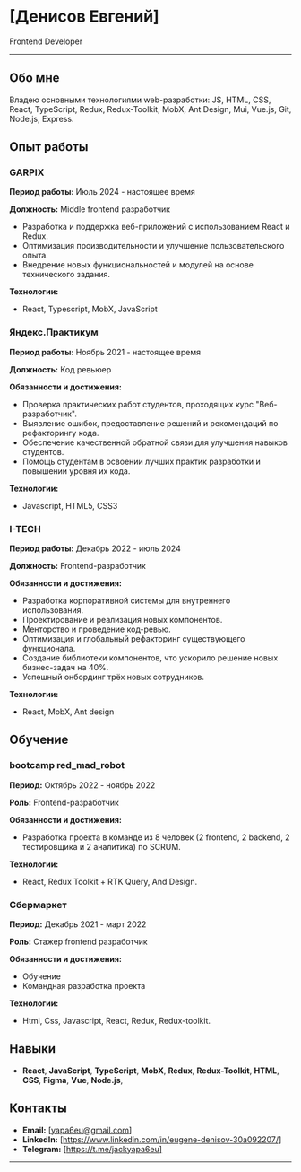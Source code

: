 # [Денисов Евгений]

Frontend Developer

---

## Обо мне

Владею основными технологиями web-разработки: JS, HTML, CSS, React, TypeScript, Redux, Redux-Toolkit, MobX, Ant Design, Mui, Vue.js, Git, Node.js, Express.

## Опыт работы

### GARPIX
**Период работы:** Июль 2024 - настоящее время

**Должность:** Middle frontend разработчик

- Разработка и поддержка веб-приложений с использованием React и Redux.
- Оптимизация производительности и улучшение пользовательского опыта.
- Внедрение новых функциональностей и модулей на основе технического задания.

**Технологии:**
- React, Typescript, MobX, JavaScript

### Яндекс.Практикум
**Период работы:** Ноябрь 2021 - настоящее время

**Должность:** Код ревьюер

**Обязанности и достижения:**
- Проверка практических работ студентов, проходящих курс "Веб-разработчик".
- Выявление ошибок, предоставление решений и рекомендаций по рефакторингу кода.
- Обеспечение качественной обратной связи для улучшения навыков студентов.
- Помощь студентам в освоении лучших практик разработки и повышении уровня их кода.

**Технологии:**
- Javascript, HTML5, CSS3

### I-TECH
**Период работы:** Декабрь 2022 - июль 2024

**Должность:** Frontend-разработчик

**Обязанности и достижения:**
- Разработка корпоративной системы для внутреннего использования.
- Проектирование и реализация новых компонентов.
- Менторство и проведение код-ревью.
- Оптимизация и глобальный рефакторинг существующего функционала.
- Создание библиотеки компонентов, что ускорило решение новых бизнес-задач на 40%.
- Успешный онбординг трёх новых сотрудников.

**Технологии:**
- React, MobX, Ant design

## Обучение

### bootcamp red_mad_robot
**Период:** Октябрь 2022 - ноябрь 2022

**Роль:** Frontend-разработчик

**Обязанности и достижения:**
- Разработка проекта в команде из 8 человек (2 frontend, 2 backend, 2 тестировщика и 2 аналитика) по SCRUM.

**Технологии:**
- React, Redux Toolkit + RTK Query, And Design.

### Сбермаркет
**Период:** Декабрь 2021 - март 2022

**Роль:** Стажер frontend разработчик

**Обязанности и достижения:**
- Обучение
- Командная разработка проекта

**Технологии:**
- Html, Css, Javascript, React, Redux, Redux-toolkit.

## Навыки

- **React**, **JavaScript**, **TypeScript**, **MobX**, **Redux**, **Redux-Toolkit**, **HTML**, **CSS**, **Figma**, **Vue**, **Node.js**, 



## Контакты

- **Email:** [yapa6eu@gmail.com]
- **LinkedIn:** [https://www.linkedin.com/in/eugene-denisov-30a092207/]
- **Telegram:** [https://t.me/jackyapa6eu]

---
